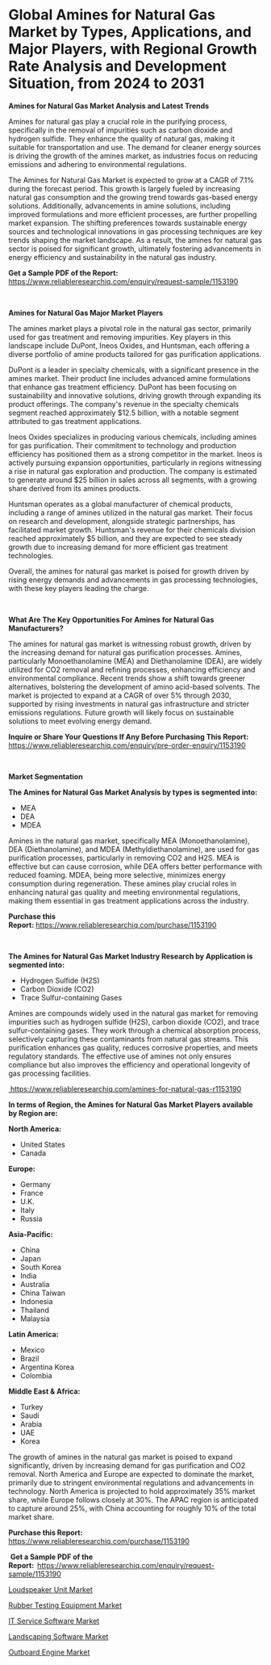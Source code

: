 <p><h1>Global Amines for Natural Gas Market by Types, Applications, and Major Players, with Regional Growth Rate Analysis and Development Situation, from 2024 to 2031</h1></p><p><strong>Amines for Natural Gas Market Analysis and Latest Trends</strong></p>
<p><p>Amines for natural gas play a crucial role in the purifying process, specifically in the removal of impurities such as carbon dioxide and hydrogen sulfide. They enhance the quality of natural gas, making it suitable for transportation and use. The demand for cleaner energy sources is driving the growth of the amines market, as industries focus on reducing emissions and adhering to environmental regulations.</p><p>The Amines for Natural Gas Market is expected to grow at a CAGR of 7.1% during the forecast period. This growth is largely fueled by increasing natural gas consumption and the growing trend towards gas-based energy solutions. Additionally, advancements in amine solutions, including improved formulations and more efficient processes, are further propelling market expansion. The shifting preferences towards sustainable energy sources and technological innovations in gas processing techniques are key trends shaping the market landscape. As a result, the amines for natural gas sector is poised for significant growth, ultimately fostering advancements in energy efficiency and sustainability in the natural gas industry.</p></p>
<p><strong>Get a Sample PDF of the Report:&nbsp;</strong> <a href="https://www.reliableresearchiq.com/enquiry/request-sample/1153190?utm_campaign=1087&utm_medium=2&utm_source=Github&utm_content=ia&utm_term=17112024&utm_id=amines-for-natural-gas">https://www.reliableresearchiq.com/enquiry/request-sample/1153190</a></p>
<p>&nbsp;</p>
<p><strong>Amines for Natural Gas Major Market Players</strong></p>
<p><p>The amines market plays a pivotal role in the natural gas sector, primarily used for gas treatment and removing impurities. Key players in this landscape include DuPont, Ineos Oxides, and Huntsman, each offering a diverse portfolio of amine products tailored for gas purification applications.</p><p>DuPont is a leader in specialty chemicals, with a significant presence in the amines market. Their product line includes advanced amine formulations that enhance gas treatment efficiency. DuPont has been focusing on sustainability and innovative solutions, driving growth through expanding its product offerings. The company's revenue in the specialty chemicals segment reached approximately $12.5 billion, with a notable segment attributed to gas treatment applications.</p><p>Ineos Oxides specializes in producing various chemicals, including amines for gas purification. Their commitment to technology and production efficiency has positioned them as a strong competitor in the market. Ineos is actively pursuing expansion opportunities, particularly in regions witnessing a rise in natural gas exploration and production. The company is estimated to generate around $25 billion in sales across all segments, with a growing share derived from its amines products.</p><p>Huntsman operates as a global manufacturer of chemical products, including a range of amines utilized in the natural gas market. Their focus on research and development, alongside strategic partnerships, has facilitated market growth. Huntsman's revenue for their chemicals division reached approximately $5 billion, and they are expected to see steady growth due to increasing demand for more efficient gas treatment technologies.</p><p>Overall, the amines for natural gas market is poised for growth driven by rising energy demands and advancements in gas processing technologies, with these key players leading the charge.</p></p>
<p>&nbsp;</p>
<p><strong>What Are The Key Opportunities For Amines for Natural Gas Manufacturers?</strong></p>
<p><p>The amines for natural gas market is witnessing robust growth, driven by the increasing demand for natural gas purification processes. Amines, particularly Monoethanolamine (MEA) and Diethanolamine (DEA), are widely utilized for CO2 removal and refining processes, enhancing efficiency and environmental compliance. Recent trends show a shift towards greener alternatives, bolstering the development of amino acid-based solvents. The market is projected to expand at a CAGR of over 5% through 2030, supported by rising investments in natural gas infrastructure and stricter emissions regulations. Future growth will likely focus on sustainable solutions to meet evolving energy demand.</p></p>
<p><strong>Inquire or Share Your Questions If Any Before Purchasing This Report:</strong> <a href="https://www.reliableresearchiq.com/enquiry/pre-order-enquiry/1153190?utm_campaign=1087&utm_medium=2&utm_source=Github&utm_content=ia&utm_term=17112024&utm_id=amines-for-natural-gas">https://www.reliableresearchiq.com/enquiry/pre-order-enquiry/1153190</a></p>
<p>&nbsp;</p>
<p><strong>Market Segmentation</strong></p>
<p><strong>The Amines for Natural Gas Market Analysis by types is segmented into:</strong></p>
<p><ul><li>MEA</li><li>DEA</li><li>MDEA</li></ul></p>
<p><p>Amines in the natural gas market, specifically MEA (Monoethanolamine), DEA (Diethanolamine), and MDEA (Methyldiethanolamine), are used for gas purification processes, particularly in removing CO2 and H2S. MEA is effective but can cause corrosion, while DEA offers better performance with reduced foaming. MDEA, being more selective, minimizes energy consumption during regeneration. These amines play crucial roles in enhancing natural gas quality and meeting environmental regulations, making them essential in gas treatment applications across the industry.</p></p>
<p><strong>Purchase this Report:&nbsp;</strong><a href="https://www.reliableresearchiq.com/purchase/1153190?utm_campaign=1087&utm_medium=2&utm_source=Github&utm_content=ia&utm_term=17112024&utm_id=amines-for-natural-gas">https://www.reliableresearchiq.com/purchase/1153190</a></p>
<p>&nbsp;</p>
<p><strong>The Amines for Natural Gas Market Industry Research by Application is segmented into:</strong></p>
<p><ul><li>Hydrogen Sulfide (H2S)</li><li>Carbon Dioxide (CO2)</li><li>Trace Sulfur-containing Gases</li></ul></p>
<p><p>Amines are compounds widely used in the natural gas market for removing impurities such as hydrogen sulfide (H2S), carbon dioxide (CO2), and trace sulfur-containing gases. They work through a chemical absorption process, selectively capturing these contaminants from natural gas streams. This purification enhances gas quality, reduces corrosive properties, and meets regulatory standards. The effective use of amines not only ensures compliance but also improves the efficiency and operational longevity of gas processing facilities.</p></p>
<p><a href="https://www.reliableresearchiq.com/amines-for-natural-gas-r1153190?utm_campaign=1087&utm_medium=2&utm_source=Github&utm_content=ia&utm_term=17112024&utm_id=amines-for-natural-gas">&nbsp;https://www.reliableresearchiq.com/amines-for-natural-gas-r1153190</a></p>
<p><strong>In terms of Region, the Amines for Natural Gas Market Players available by Region are:</strong></p>
<p>
    <p> <strong> North America: </strong>
        <ul>
            <li>United States</li>
            <li>Canada</li>
        </ul>
        </p> 
    <p> <strong> Europe: </strong>
        <ul>
            <li>Germany</li>
            <li>France</li>
            <li>U.K.</li>
            <li>Italy</li>
            <li>Russia</li>
        </ul>
        </p> 
    <p> <strong> Asia-Pacific: </strong>
        <ul>
            <li>China</li>
            <li>Japan</li>
            <li>South Korea</li>
            <li>India</li>
            <li>Australia</li>
            <li>China Taiwan</li>
            <li>Indonesia</li>
            <li>Thailand</li>
            <li>Malaysia</li>
        </ul>
        </p> 
    <p> <strong> Latin America: </strong>
        <ul>
            <li>Mexico</li>
            <li>Brazil</li>
            <li>Argentina Korea</li>
            <li>Colombia</li>
        </ul>
        </p> 
    <p> <strong> Middle East & Africa: </strong>
        <ul>
            <li>Turkey</li>
            <li>Saudi</li>
            <li>Arabia</li>
            <li>UAE</li>
            <li>Korea</li>
        </ul>
    </p>
    </p>
<p><p>The growth of amines in the natural gas market is poised to expand significantly, driven by increasing demand for gas purification and CO2 removal. North America and Europe are expected to dominate the market, primarily due to stringent environmental regulations and advancements in technology. North America is projected to hold approximately 35% market share, while Europe follows closely at 30%. The APAC region is anticipated to capture around 25%, with China accounting for roughly 10% of the total market share.</p></p>
<p><strong>Purchase this Report: </strong><a href="https://www.reliableresearchiq.com/purchase/1153190?utm_campaign=1087&utm_medium=2&utm_source=Github&utm_content=ia&utm_term=17112024&utm_id=amines-for-natural-gas">https://www.reliableresearchiq.com/purchase/1153190</a></p>
<p>&nbsp;<strong>Get a Sample PDF of the Report:&nbsp;&nbsp;</strong><a href="https://www.reliableresearchiq.com/enquiry/request-sample/1153190?utm_campaign=1087&utm_medium=2&utm_source=Github&utm_content=ia&utm_term=17112024&utm_id=amines-for-natural-gas">https://www.reliableresearchiq.com/enquiry/request-sample/1153190</a></p>
<p><strong></strong></p>
<p><p><a href="https://www.linkedin.com/pulse/loudspeaker-unit-market-opportunities-emerging-global-rlnxc?utm_campaign=1087&utm_medium=2&utm_source=Github&utm_content=ia&utm_term=17112024&utm_id=amines-for-natural-gas">Loudspeaker Unit Market</a></p><p><a href="https://www.linkedin.com/pulse/rubber-testing-equipment-market-segmentation-in-depth-iy65e?utm_campaign=1087&utm_medium=2&utm_source=Github&utm_content=ia&utm_term=17112024&utm_id=amines-for-natural-gas">Rubber Testing Equipment Market</a></p><p><a href="https://issuu.com/reportprime-2/docs/it-service-software-market-size-203_deca3b6b8673f8?utm_campaign=1087&utm_medium=2&utm_source=Github&utm_content=ia&utm_term=17112024&utm_id=amines-for-natural-gas">IT Service Software Market</a></p><p><a href="https://issuu.com/reportprime-2/docs/landscaping-software-market-size-20_1d8fe7019450ac?utm_campaign=1087&utm_medium=2&utm_source=Github&utm_content=ia&utm_term=17112024&utm_id=amines-for-natural-gas">Landscaping Software Market</a></p><p><a href="https://www.linkedin.com/pulse/global-outboard-engine-market-forecast-2024-2031-trends-1paqe?utm_campaign=1087&utm_medium=2&utm_source=Github&utm_content=ia&utm_term=17112024&utm_id=amines-for-natural-gas">Outboard Engine Market</a></p></p>